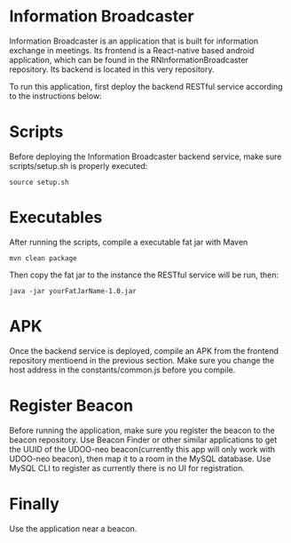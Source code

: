 # Information Broadcaster
Information Broadcaster is an application that is built for information exchange in meetings. Its frontend is a React-native based android application, which can be found in the RNInformationBroadcaster repository. Its backend is located in this very repository.

To run this application, first deploy the backend RESTful service according to the instructions below:

# Scripts
Before deploying the Information Broadcaster backend service, make sure scripts/setup.sh is properly executed:
```
source setup.sh
```

# Executables
After running the scripts, compile a executable fat jar with Maven
```
mvn clean package
```

Then copy the fat jar to the instance the RESTful service will be run, then:
```
java -jar yourFatJarName-1.0.jar
```

# APK
Once the backend service is deployed, compile an APK from the frontend repository mentioend in the previous section. Make sure you change the host address in the constants/common.js before you compile.

# Register Beacon
Before running the application, make sure you register the beacon to the beacon repository. Use Beacon Finder or other similar applications to get the UUID of the UDOO-neo beacon(currently this app will only work with UDOO-neo beacon), then map it to a room in the MySQL database. Use MySQL CLI to register as currently there is no UI for registration.

# Finally
Use the application near a beacon.
